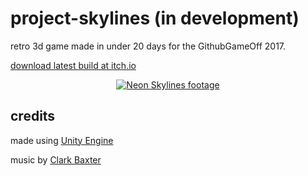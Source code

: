 # project-skylines (in development)

retro 3d game made in under 20 days for the GithubGameOff 2017.

[download latest build at itch.io](https://zaphyk.itch.io/neon-skylines)

<p align="center">
  <a href="https://zaphyk.itch.io/neon-skylines">
    <img alt="Neon Skylines footage" src="https://user-images.githubusercontent.com/121322/34281936-da9a0788-e676-11e7-9cbe-11988bdd4d92.gif">
  </a>
</p>

## credits

made using [Unity Engine](https://unity3d.com/es/)

music by [Clark Baxter](https://soundcloud.com/user-700904067/tracks)
